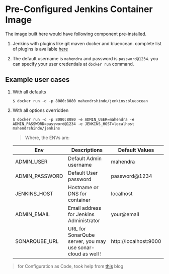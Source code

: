 # Pre-Configured Jenkins Container Image

The image built here would have following component pre-installed.

1.  Jenkins with plugins like git maven docker and blueocean. complete list of plugins is available [here](./plugins.txt)

2.  The default username is `mahendra` and password is `password@1234`. you can specify your user credentials at `docker run` command.


## Example user cases

1.  With all defaults

    ```
    $ docker run -d -p 8080:8080 mahendrshinde/jenkins:blueocean 
    ```

2.  With all options overridden

    ```
    $ docker run -d -p 8080:8080 -e ADMIN_USER=mahendra -e ADMIN_PASSWORD=password@1234 -e JENKINS_HOST=localhost  mahendrshinde/jenkins 
    ```

    > Where, the ENVs are:

    Env | Descriptions | Default Values 
    ----|--------------|--------
    ADMIN_USER | Default Admin username | mahendra
    ADMIN_PASSWORD | Default User password | password@1234
    JENKINS_HOST | Hostname or DNS for container | localhost 
    ADMIN_EMAIL | Email address for Jenkins Administrator | your@email
    SONARQUBE_URL | URL for SonarQube server, you may use sonar-cloud as well ! | http://localhost:9000


> for Configuration as Code, took help from [this](https://www.digitalocean.com/community/tutorials/how-to-automate-jenkins-setup-with-docker-and-jenkins-configuration-as-code) blog